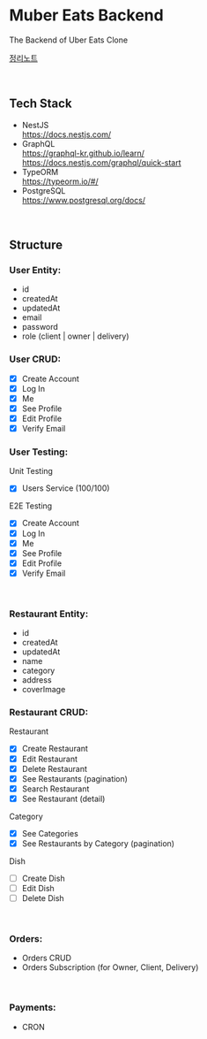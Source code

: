 # Muber Eats Backend

The Backend of Uber Eats Clone

[정리노트](https://github.com/koesnij/muber-eats-backend/tree/master/lecture)

<br>

## Tech Stack

- NestJS
  <br>https://docs.nestjs.com/
- GraphQL
  <br>https://graphql-kr.github.io/learn/
  <br>https://docs.nestjs.com/graphql/quick-start
- TypeORM
  <br>https://typeorm.io/#/
- PostgreSQL
  <br>https://www.postgresql.org/docs/

<br>

## Structure

### User Entity:

- id
- createdAt
- updatedAt
- email
- password
- role (client | owner | delivery)

### User CRUD:

- [x] Create Account
- [x] Log In
- [x] Me
- [x] See Profile
- [x] Edit Profile
- [x] Verify Email

### User Testing:

Unit Testing

- [x] Users Service (100/100)

E2E Testing

- [x] Create Account
- [x] Log In
- [x] Me
- [x] See Profile
- [x] Edit Profile
- [x] Verify Email

<br>

### Restaurant Entity:

- id
- createdAt
- updatedAt
- name
- category
- address
- coverImage

### Restaurant CRUD:

Restaurant

- [x] Create Restaurant
- [x] Edit Restaurant
- [x] Delete Restaurant
- [x] See Restaurants (pagination)
- [x] Search Restaurant
- [x] See Restaurant (detail)

Category

- [x] See Categories
- [x] See Restaurants by Category (pagination)

Dish

- [ ] Create Dish
- [ ] Edit Dish
- [ ] Delete Dish

<br>

### Orders:

- Orders CRUD
- Orders Subscription (for Owner, Client, Delivery)

<br>

### Payments:

- CRON
